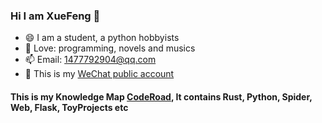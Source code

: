 ### Hi I am XueFeng 👋
- 😄 I am a student, a python hobbyists
- 🔭 Love: programming, novels and musics
- 📫 Email: 1477792904@qq.com
- 🤔 This is my [WeChat public account](https://mp.weixin.qq.com/mp/homepage?__biz=Mzg5ODYxMTg0NA==&hid=1&sn=a17f28de8b7df5f0a72a6337d785913b&scene=18)

#### This is my Knowledge Map [CodeRoad](https://github.com/Lns-XueFeng/CodeRoad), It contains Rust, Python, Spider, Web, Flask, ToyProjects etc
